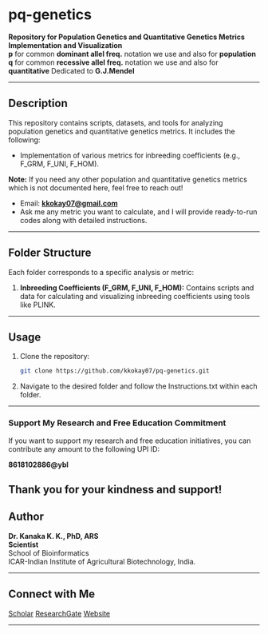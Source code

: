 # pq-genetics  
**Repository for Population Genetics and Quantitative Genetics Metrics Implementation and Visualization**  
**p** for common **dominant allel freq.** notation we use and also for **population**
**q** for common **recessive allel freq.** notation we use and also for **quantitative**
Dedicated to **G.J.Mendel**

---

## Description  
This repository contains scripts, datasets, and tools for analyzing population genetics and quantitative genetics metrics. It includes the following:  

- Implementation of various metrics for inbreeding coefficients (e.g., F_GRM, F_UNI, F_HOM).  

**Note:** 
If you need any other population and quantitative genetics metrics which is not documented here, feel free to reach out!

- Email: **kkokay07@gmail.com**  
- Ask me any metric you want to calculate, and I will provide ready-to-run codes along with detailed instructions.  


---

## Folder Structure  

Each folder corresponds to a specific analysis or metric:  
1. **Inbreeding Coefficients (F_GRM, F_UNI, F_HOM):** Contains scripts and data for calculating and visualizing inbreeding coefficients using tools like PLINK.  
---

## Usage  

1. Clone the repository:  
   ```bash  
   git clone https://github.com/kkokay07/pq-genetics.git  
   ```  

2. Navigate to the desired folder and follow the Instructions.txt within each folder.  

---

### Support My Research and Free Education Commitment  

If you want to support my research and free education initiatives, you can contribute any amount to the following UPI ID:  

**8618102886@ybl**

Thank you for your kindness and support!
---

## Author  

**Dr. Kanaka K. K., PhD, ARS**  
**Scientist**  
School of Bioinformatics  
ICAR-Indian Institute of Agricultural Biotechnology, India.  

---

## Connect with Me  
[Scholar](https://scholar.google.com/citations?hl=en&user=0dQ7Sf8AAAAJ&view_op=list_works&sortby=pubdate)
[ResearchGate](https://www.researchgate.net/profile/Kanaka-K-K/research)
[Website](https://iiab.icar.gov.in/staff/dr-kanaka-k-k/)

---  
